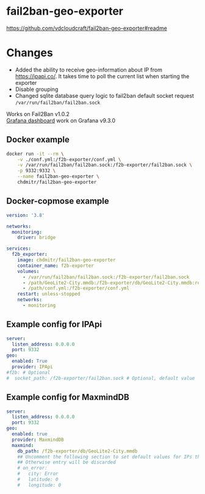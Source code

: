 # fail2ban-geo-exporter

https://github.com/vdcloudcraft/fail2ban-geo-exporter#readme

# Changes
- Added the ability to receive geo-information about IP from https://ipapi.co/. It takes time to poll the current list when starting the exporter
- Disable grouping
- Changed sqlite database query logic to fail2ban default socket request `/var/run/fail2ban/fail2ban.sock`

Works on Fail2Ban v1.0.2  
[Grafana dashboard](grafana/dashboard.json) work on Grafana v9.3.0
## Docker example
```bash
docker run -it --rm \
    -v ./conf.yml:/f2b-exporter/conf.yml \
    -v /var/run/fail2ban/fail2ban.sock:/f2b-exporter/fail2ban.sock \
    -p 9332:9332 \
    --name fail2ban-geo-exporter \
    chdmitr/fail2ban-geo-exporter 
```

## Docker-copmose example
```yaml
version: '3.8'

networks:
  monitoring:
    driver: bridge

services:
  f2b_exporter:
    image: chdmitr/fail2ban-geo-exporter
    container_name: f2b-exporter
    volumes:
      - /var/run/fail2ban/fail2ban.sock:/f2b-exporter/fail2ban.sock
      - /path/GeoLite2-City.mmdb:/f2b-exporter/db/GeoLite2-City.mmdb:ro
      - /path/conf.yml:/f2b-exporter/conf.yml
    restart: unless-stopped
    networks:
      - monitoring
```

## Example config for IPApi
```yaml
server:
  listen_address: 0.0.0.0
  port: 9332
geo:
  enabled: True
  provider: IPApi
#f2b: # Optional
#  socket_path: /f2b-exporter/fail2ban.sock # Optional, default value
```

## Example config for MaxmindDB
```yaml
server:
  listen_address: 0.0.0.0
  port: 9332
geo:
  enabled: true
  provider: MaxmindDB
  maxmind:
    db_path: /f2b-exporter/db/GeoLite2-City.mmdb
    ## Uncomment the following section to set default values for IPs that are not in the database
    ## Otherwise entry will be discarded
    # on_error:
    #   city: Error
    #   latitude: 0
    #   longitude: 0
```
